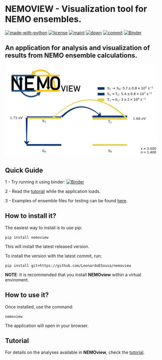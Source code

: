 # NEMOVIEW - Visualization tool for NEMO ensembles.


[![made-with-python](https://img.shields.io/badge/Made%20with-Python-1f425f.svg?style=plastic)](https://www.python.org/)
[![license](https://img.shields.io/github/license/LeonardoESousa/nemoview?style=plastic)]()
[![maint](https://img.shields.io/maintenance/yes/2025?style=plastic)]()
[![down](https://img.shields.io/pypi/dm/nemoview?style=plastic)]()
[![commit](https://img.shields.io/github/last-commit/LeonardoESousa/nemoview?style=plastic)]()
[![Binder](https://mybinder.org/badge_logo.svg)](https://mybinder.org/v2/gh/LeonardoESousa/nemoview/HEAD?urlpath=voila%2Frender%2Fnemoview%2Fnemodash.ipynb)

## An application for analysis and visualization of results from NEMO ensemble calculations. 


<img src="Tutorial/Figures/nemoview_front.png" alt="Alt Text" width="2000">


## Quick Guide

1 - Try running it using  binder: [![Binder](https://mybinder.org/badge_logo.svg)](https://mybinder.org/v2/gh/LeonardoESousa/nemoview/HEAD?urlpath=voila%2Frender%2Fnemoview%2Fnemodash.ipynb)

2 - Read the [tutorial](https://github.com/LeonardoESousa/nemoview/tree/main/Tutorial/Tutorial.md) while the application loads. 

3 - Examples of ensemble files for testing can be found [here](https://github.com/LeonardoESousa/nemoview/tree/main/Tutorial).

## How to install it?

The easiest way to install is to use pip:

`pip install nemoview`

This will install the latest released version.

To install the version with the latest commit, run:

`pip install git+https://github.com/LeonardoESousa/nemoview`

**NOTE**: It is recommended that you install **NEMOview** within a virtual enviroment.

## How to use it?

Once installed, use the command:

`nemoview`

The application will open in your browser.

## Tutorial

For details on the analyses available in **NEMOview**, check the [tutorial](https://github.com/LeonardoESousa/nemoview/tree/main/Tutorial/Tutorial.md).